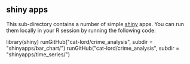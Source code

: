 ## shiny apps

This sub-directory contains a number of simple [shiny](http://shiny.rstudio.com) apps. You can run them locally in your R session by running the following code: 

library(shiny)
runGitHub("cat-lord/crime_analysis", subdir = "shinyapps/bar_chart/")
runGitHub("cat-lord/crime_analysis", subdir = "shinyapps/time_series/")



